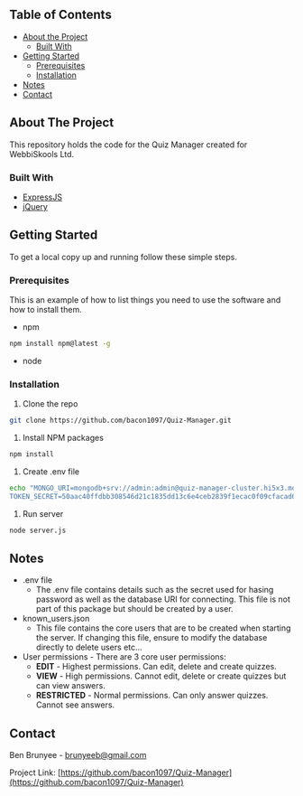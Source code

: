 <!-- TABLE OF CONTENTS -->
## Table of Contents

* [About the Project](#about-the-project)
  * [Built With](#built-with)
* [Getting Started](#getting-started)
  * [Prerequisites](#prerequisites)
  * [Installation](#installation)
* [Notes](#notes)
* [Contact](#contact)



<!-- ABOUT THE PROJECT -->
## About The Project
This repository holds the code for the Quiz Manager created for WebbiSkools Ltd.



### Built With

* [ExpressJS](https://expressjs.com/)
* [jQuery](https://jquery.com/)



<!-- GETTING STARTED -->
## Getting Started

To get a local copy up and running follow these simple steps.

### Prerequisites

This is an example of how to list things you need to use the software and how to install them.
* npm
```sh
npm install npm@latest -g
```
* node

### Installation

1. Clone the repo
```sh
git clone https://github.com/bacon1097/Quiz-Manager.git
```
1. Install NPM packages
```sh
npm install
```
1. Create .env file
```sh
echo "MONGO_URI=mongodb+srv://admin:admin@quiz-manager-cluster.hi5x3.mongodb.net/quiz-manager-cluster?retryWrites=true&w=majority
TOKEN_SECRET=50aac40ffdbb308546d21c1835dd13c6e4ceb2839f1ecac0f09cfacad67a3c63221e074a7f8cf2c811676cc3222629545568e96a75fda9dbb5bf97fc4892e58e" > .env
```
1. Run server
```sh
node server.js
```



<!-- USAGE EXAMPLES -->
## Notes

* .env file
  * The .env file contains details such as the secret used for hasing password as well as the database URI for connecting.
  This file is not part of this package but should be created by a user.
* known_users.json
  * This file contains the core users that are to be created when starting the server. If changing this file, ensure to modify the
  database directly to delete users etc...
* User permissions - There are 3 core user permissions:
  * **EDIT** - Highest permissions. Can edit, delete and create quizzes.
  * **VIEW** - High permissions. Cannot edit, delete or create quizzes but can view answers.
  * **RESTRICTED** - Normal permissions. Can only answer quizzes. Cannot see answers.


<!-- CONTACT -->
## Contact

Ben Brunyee - brunyeeb@gmail.com

Project Link: [https://github.com/bacon1097/Quiz-Manager](https://github.com/bacon1097/Quiz-Manager)